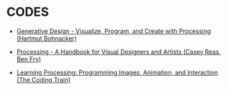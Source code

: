 # CODES

* [Generative Design - Visualize, Program, and Create with Processing (Hartmut Bohnacker)](https://www.amazon.com.br/Generative-Design-Visualize-Program-Processing/dp/1616890770)

* [Processing - A Handbook for Visual Designers and Artists (Casey Reas, Ben Fry)](https://www.amazon.com/Processing-Programming-Handbook-Designers-Artists/dp/0262182629)

* [Learning Processing: Programming Images, Animation, and Interaction (The Coding Train)](https://github.com/DanielBrito/learning-processing)
